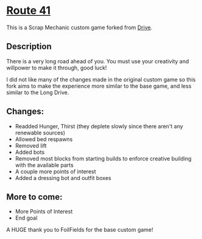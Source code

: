 # [Route 41](https://steamcommunity.com/sharedfiles/filedetails/?id=3242884541&searchtext=)
This is a Scrap Mechanic custom game forked from [Drive](https://github.com/FoilFields/Drive).

## Description
There is a very long road ahead of you. You must use your creativity and willpower to make it through, good luck!

I did not like many of the changes made in the original custom game so this fork aims to make the experience more similar to the base game, and less similar to the Long Drive.

## Changes:
 - Readded Hunger, Thirst (they deplete slowly since there aren't any renewable sources)
 - Allowed bed respawns
 - Removed lift
 - Added bots
 - Removed most blocks from starting builds to enforce creative building with the available parts
 - A couple more points of interest
 - Added a dressing bot and outfit boxes

## More to come:
 - More Points of Interest
 - End goal


A HUGE thank you to FoilFields for the base custom game!
